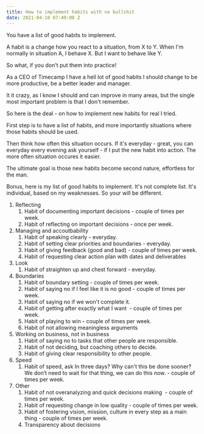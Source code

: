 ```yaml
---
title: How to implement habits with no bullshit
date: 2021-04-10 07:49:00 Z
---
```


You have a list of good habits to implement.

A habit is a change how you react to a situation, from X to Y. When I'm normally in situation A, I behave X. But I want to behave like Y.

So what, if you don't put them into practice!

As a CEO of Timecamp I have a hell lot of good habits I should change to be more productive, be a better leader and manager.

It it crazy, as I know I should and can improve in many areas, but the single most important problem is that I don't remember.

So here is the deal - on how to implement new habits for real I tried.

First step is to have a list of habits, and more importantly situations where those habits should be used.

Then think how often this situation occurs. If it's everyday - great, you can everyday every evening ask yourself - if I put the new habit into action. The more often situation occures it easier.

The ultimate goal is those new habits become second nature, effortless for the man.

Bonus, here is my list of good habits to implement. It's not complete list. It's individual, based on my weaknesses. So your will be different.

1. Reflecting
    1. Habit of documenting important decisions - couple of times per week.
    2. Habit of reflecting on important decisions - once per week.
2. Managing and accoutbability
    1. Habit of speaking clearly - everyday.
    2. Habit of setting clear priorities and boundaries - everyday.
    3. Habit of giving feedback (good and bad)  - couple of times per week.
    4. Habit of requesting clear action plan with dates and deliverables
3. Look
    1. Habit of straighten up and chest forward - everyday.
4. Boundaries
    1. Habit of boundary setting - couple of times per week.
    2. Habit of saying no if I feel like it is no good - couple of times per week.
    3. Habit of saying no if we won't complete it.
    4. Habit of getting after exactly what I want  - couple of times per week.
    5. Habit of playing to win - couple of times per week.
    6. Habit of not allowing meaningless arguments
5. Working on business, not in business
    1. Habit of saying no to tasks that other people are responsible.
    2. Habit of not deciding, but coaching others to decide.
    3. Habit of giving clear responsibility to other people.
6. Speed
    1. Habit of speed, ask In three days? Why can't this be done sooner? We don’t need to wait for that thing, we can do this now. - couple of times per week.
7. Other
    1. Habit of not overanalyzing and quick decisions making  - couple of times per week.
    2. Habit of requesting change in low quality - couple of times per week.
    3. Habit of fostering vision, mission, culture in every step as a main thing - couple of times per week.
    4. Transparency about decisions

